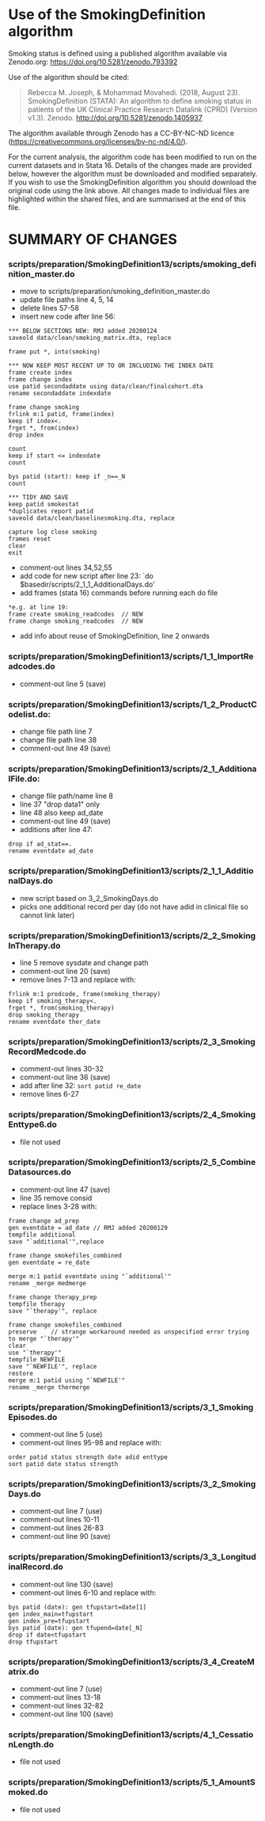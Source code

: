 # Use of the SmokingDefinition algorithm
Smoking status is defined using a published algorithm available via Zenodo.org: https://doi.org/10.5281/zenodo.793392

Use of the algorithm should be cited:
> Rebecca M. Joseph, & Mohammad Movahedi. (2018, August 23). SmokingDefinition (STATA): An algorithm to define smoking status in patients of the UK Clinical Practice Research Datalink (CPRD) (Version v1.3). Zenodo. http://doi.org/10.5281/zenodo.1405937

The algorithm available through Zenodo has a CC-BY-NC-ND licence (https://creativecommons.org/licenses/by-nc-nd/4.0/).

For the current analysis, the algorithm code has been modified to run on the current datasets and in Stata 16. Details of the changes made are provided below, however the algorithm must be downloaded and modified separately. If you wish to use the SmokingDefinition algorithm you should download the original code using the link above. All changes made to individual files are highlighted within the shared files, and are summarised at the end of this file.


# SUMMARY OF CHANGES
### scripts/preparation/SmokingDefinition13/scripts/smoking_definition_master.do
- move to scripts/preparation/smoking_definition_master.do
- update file paths line 4, 5, 14
- delete lines 57-58
- insert new code after line 56:
```
*** BELOW SECTIONS NEW: RMJ added 20200124
saveold data/clean/smoking_matrix.dta, replace

frame put *, into(smoking)

*** NOW KEEP MOST RECENT UP TO OR INCLUDING THE INDEX DATE
frame create index
frame change index
use patid secondaddate using data/clean/finalcohort.dta
rename secondaddate indexdate

frame change smoking
frlink m:1 patid, frame(index)
keep if index<.
frget *, from(index)
drop index

count
keep if start <= indexdate
count

bys patid (start): keep if _n==_N
count

*** TIDY AND SAVE
keep patid smokestat
*duplicates report patid
saveold data/clean/baselinesmoking.dta, replace

capture log close smoking
frames reset
clear
exit
```
- comment-out lines 34,52,55
- add code for new script after line 23: `do $basedir/scripts/2_1_1_AdditionalDays.do'
- add frames (stata 16) commands before running each do file
```
*e.g. at line 19:
frame create smoking_readcodes	// NEW 
frame change smoking_readcodes	// NEW 
```
- add info about reuse of SmokingDefinition, line 2 onwards


### scripts/preparation/SmokingDefinition13/scripts/1_1_ImportReadcodes.do
- comment-out line 5 (save)

### scripts/preparation/SmokingDefinition13/scripts/1_2_ProductCodelist.do:
- change file path line 7
- change file path line 38
- comment-out line 49 (save)

### scripts/preparation/SmokingDefinition13/scripts/2_1_AdditionalFile.do:
- change file path/name line 8
- line 37 "drop data1" only
- line 48 also keep ad_date
- comment-out line 49 (save)
- additions after line 47:
```
drop if ad_stat==.
rename eventdate ad_date
```

### scripts/preparation/SmokingDefinition13/scripts/2_1_1_AdditionalDays.do
- new script based on 3_2_SmokingDays.do
- picks one additional record per day (do not have adid in clinical file so cannot link later)

### scripts/preparation/SmokingDefinition13/scripts/2_2_SmokingInTherapy.do
- line 5 remove sysdate and change path
- comment-out line 20 (save)
- remove lines 7-13 and replace with:
```
frlink m:1 prodcode, frame(smoking_therapy)
keep if smoking_therapy<.
frget *, from(smoking_therapy)
drop smoking_therapy
rename eventdate ther_date
```

### scripts/preparation/SmokingDefinition13/scripts/2_3_SmokingRecordMedcode.do
- comment-out lines 30-32
- comment-out line 36 (save)
- add after line 32: `sort patid re_date`
- remove lines 6-27

### scripts/preparation/SmokingDefinition13/scripts/2_4_SmokingEnttype6.do
- file not used

### scripts/preparation/SmokingDefinition13/scripts/2_5_CombineDatasources.do
- comment-out line 47 (save)
- line 35 remove consid
- replace lines 3-28 with:
```
frame change ad_prep
gen eventdate = ad_date // RMJ added 20200129
tempfile additional
save "`additional'",replace

frame change smokefiles_combined
gen eventdate = re_date

merge m:1 patid eventdate using "`additional'"
rename _merge medmerge

frame change therapy_prep
tempfile therapy
save "`therapy'", replace

frame change smokefiles_combined
preserve	// strange workaround needed as unspecified error trying to merge "`therapy'"
clear
use "`therapy'"
tempfile NEWFILE
save "`NEWFILE'", replace
restore
merge m:1 patid using "`NEWFILE'"
rename _merge thermerge
```

### scripts/preparation/SmokingDefinition13/scripts/3_1_SmokingEpisodes.do
- comment-out line 5 (use)
- comment-out lines 95-98 and replace with:
```
order patid status strength date adid enttype
sort patid date status strength
```

### scripts/preparation/SmokingDefinition13/scripts/3_2_SmokingDays.do
- comment-out line 7 (use)
- comment-out lines 10-11
- comment-out lines 26-83
- comment-out line 90 (save)

### scripts/preparation/SmokingDefinition13/scripts/3_3_LongitudinalRecord.do
- comment-out line 130 (save)
- comment-out lines 6-10 and replace with:
```
bys patid (date): gen tfupstart=date[1]
gen index_main=tfupstart
gen index_pre=tfupstart
bys patid (date): gen tfupend=date[_N]
drop if date<tfupstart
drop tfupstart  
```

### scripts/preparation/SmokingDefinition13/scripts/3_4_CreateMatrix.do
- comment-out line 7 (use)
- comment-out lines 13-18
- comment-out lines 32-82
- comment-out line 100 (save)


### scripts/preparation/SmokingDefinition13/scripts/4_1_CessationLength.do 
* file not used

### scripts/preparation/SmokingDefinition13/scripts/5_1_AmountSmoked.do 
* file not used

